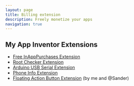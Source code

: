 ```yaml
---
layout: page
title: Billing extension
description: Freely monetize your apps
navigation: true
---
```


## My App Inventor Extensions

- [Free InAppPurchases Extension](aix/Billing)
- [Root Checker Extension](https://community.thunkable.com/t/root-checker-extension/1587?u=pavi2410)
- [Arduino USB Serial Extension](https://community.thunkable.com/t/arduino-usb-serial-extension/2624?u=pavi2410)
- [Phone Info Extension](https://community.thunkable.com/t/phone-info-extension/1600?u=pavi2410)
- [Floating Action Button Extension](https://community.thunkable.com/t/fab-extension-material-ui-feature/3488?u=pavi2410) (by me and @Sander)
